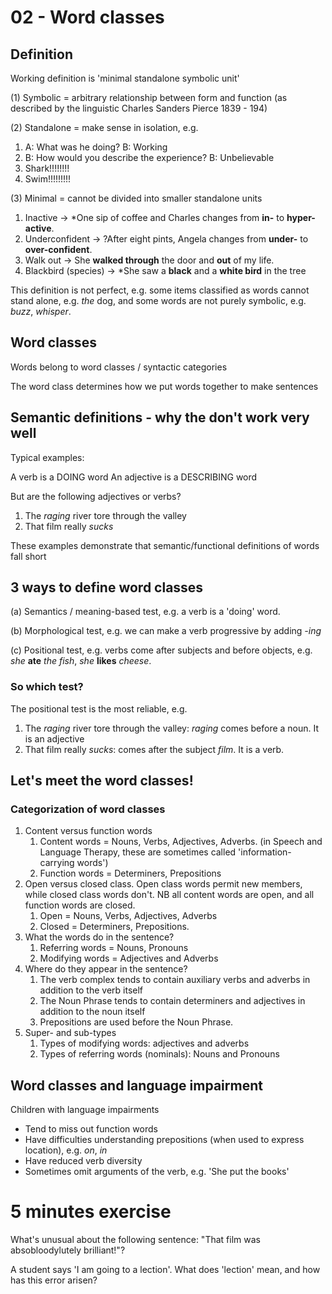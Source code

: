 # 02 - Word classes

## Definition

Working definition is 'minimal standalone symbolic unit'

(1) Symbolic = arbitrary relationship between form and function (as described by the linguistic Charles Sanders Pierce 1839 - 194)

(2) Standalone = make sense in isolation, e.g.

1. A: What was he doing? B: Working
2. B: How would you describe the experience? B: Unbelievable
3. Shark!!!!!!!!
4. Swim!!!!!!!!!

(3) Minimal = cannot be divided into smaller standalone units

1. Inactive -> *One sip of coffee and Charles changes from **in-** to **hyper-active**.
2. Underconfident -> ?After eight pints, Angela changes from **under-** to **over-confident**. 
3. Walk out -> She **walked through** the door and **out** of my life.
4. Blackbird (species) -> *She saw a **black** and a **white bird** in the tree


This definition is not perfect, e.g. some items classified as words cannot stand alone, e.g. _the_ dog, and some words are not purely symbolic, e.g. _buzz_, _whisper_.

## Word classes

Words belong to word classes / syntactic categories

The word class determines how we put words together to make sentences

## Semantic definitions - why the don't work very well

Typical examples:

A verb is a DOING word
An adjective is a DESCRIBING word

But are the following adjectives or verbs?

1. The _raging_ river tore through the valley
2. That film really _sucks_

These examples demonstrate that semantic/functional definitions of words fall short

## 3 ways to define word classes

(a) Semantics / meaning-based test, e.g. a verb is a 'doing' word.

(b) Morphological test, e.g. we can make a verb progressive by adding _-ing_

(c) Positional test, e.g. verbs come after subjects and before objects, e.g. _she_ __ate__ _the fish_, _she_ __likes__ _cheese_.

### So which test?

The positional test is the most reliable, e.g.

1. The _raging_ river tore through the valley: _raging_ comes before a noun. It is an adjective
2. That film really _sucks_: comes after the subject _film_. It is a verb.

## Let's meet the word classes!

### Categorization of word classes

1. Content versus function words
   1. Content words = Nouns, Verbs, Adjectives, Adverbs. (in Speech and Language Therapy, these are sometimes called 'information-carrying words')
   2. Function words = Determiners, Prepositions
2. Open versus closed class. Open class words permit new members, while closed class words don't. NB all content words are open, and all function words are closed.
   1. Open = Nouns, Verbs, Adjectives, Adverbs
   2. Closed = Determiners, Prepositions.
3. What the words do in the sentence?
   1. Referring words = Nouns, Pronouns
   2. Modifying words = Adjectives and Adverbs
4. Where do they appear in the sentence?
   1. The verb complex tends to contain auxiliary verbs and adverbs in addition to the verb itself
   2. The Noun Phrase tends to contain determiners and adjectives in addition to the noun itself
   3. Prepositions are used before the Noun Phrase.
5. Super- and sub-types
   1. Types of modifying words: adjectives and adverbs
   2. Types of referring words (nominals): Nouns and Pronouns

## Word classes and language impairment

Children with language impairments

- Tend to miss out function words
- Have difficulties understanding prepositions (when used to express location), e.g. _on_, _in_
- Have reduced verb diversity
- Sometimes omit arguments of the verb, e.g. 'She put the books'

# 5 minutes exercise

What's unusual about the following sentence: "That film was absobloodylutely brilliant!"?

A student says 'I am going to a lection'. What does 'lection' mean, and how has this error arisen?





